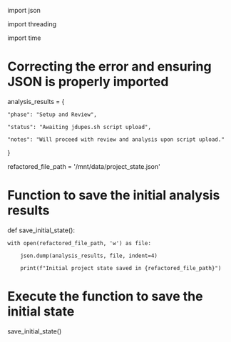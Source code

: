import json

import threading

import time



# Correcting the error and ensuring JSON is properly imported

analysis_results = {

    "phase": "Setup and Review",

    "status": "Awaiting jdupes.sh script upload",

    "notes": "Will proceed with review and analysis upon script upload."

}



refactored_file_path = '/mnt/data/project_state.json'



# Function to save the initial analysis results

def save_initial_state():

    with open(refactored_file_path, 'w') as file:

        json.dump(analysis_results, file, indent=4)

        print(f"Initial project state saved in {refactored_file_path}")



# Execute the function to save the initial state

save_initial_state()

